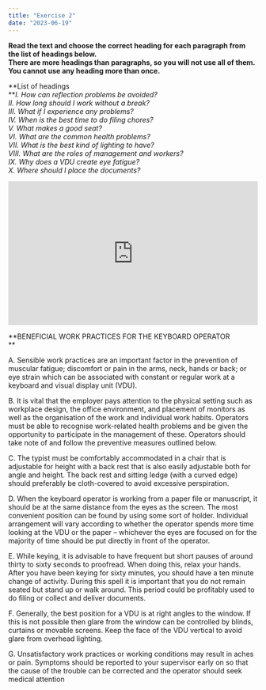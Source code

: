 ```yaml
---
title: "Exercise 2"
date: "2023-06-19"
---
```


**Read the text and choose the correct heading for each paragraph from the list of headings below.  
There are more headings than paragraphs, so you will not use all of them. You cannot use any heading more than once.**

**List of headings  
**_I. How can reflection problems be avoided?  
II. How long should I work without a break?  
III. What if I experience any problems?  
IV. When is the best time to do filing chores?  
V. What makes a good seat?  
VI. What are the common health problems?  
VII. What is the best kind of lighting to have?  
VIII. What are the roles of management and workers?  
IX. Why does a VDU create eye fatigue?  
X. Where should I place the documents?_

<iframe src="https://xirurgabdukarim.uz/wp-admin/admin-ajax.php?action=h5p_embed&amp;id=10" width="100%" height="291" frameborder="0" allowfullscreen="allowfullscreen" title="Part 3 | Exercise 2"></iframe>

<script src="https://xirurgabdukarim.uz/wp-content/plugins/h5p/h5p-php-library/js/h5p-resizer.js" charset="UTF-8"></script>

**BENEFICIAL WORK PRACTICES FOR THE KEYBOARD OPERATOR  
**

A. Sensible work practices are an important factor in the prevention of muscular fatigue; discomfort or pain in the arms, neck, hands or back; or eye strain which can be associated with constant or regular work at a keyboard and visual display unit (VDU).  

B. It is vital that the employer pays attention to the physical setting such as workplace design, the office environment, and placement of monitors as well as the organisation of the work and individual work habits. Operators must be able to recognise work-related health problems and be given the opportunity to participate in the management of these. Operators should take note of and follow the preventive measures outlined below.

C. The typist must be comfortably accommodated in a chair that is adjustable for height with a back rest that is also easily adjustable both for angle and height. The back rest and sitting ledge (with a curved edge) should preferably be cloth-covered to avoid excessive perspiration.  

D. When the keyboard operator is working from a paper file or manuscript, it should be at the same distance from the eyes as the screen. The most convenient position can be found by using some sort of holder. Individual arrangement will vary according to whether the operator spends more time looking at the VDU or the paper – whichever the eyes are focused on for the majority of time should be put directly in front of the operator.  

E. While keying, it is advisable to have frequent but short pauses of around thirty to sixty seconds to proofread. When doing this, relax your hands. After you have been keying for sixty minutes, you should have a ten minute change of activity. During this spell it is important that you do not remain seated but stand up or walk around. This period could be profitably used to do filing or collect and deliver documents.  

F. Generally, the best position for a VDU is at right angles to the window. If this is not possible then glare from the window can be controlled by blinds, curtains or movable screens. Keep the face of the VDU vertical to avoid glare from overhead lighting.  

G. Unsatisfactory work practices or working conditions may result in aches or pain. Symptoms should be reported to your supervisor early on so that the cause of the trouble can be corrected and the operator should seek medical attention
